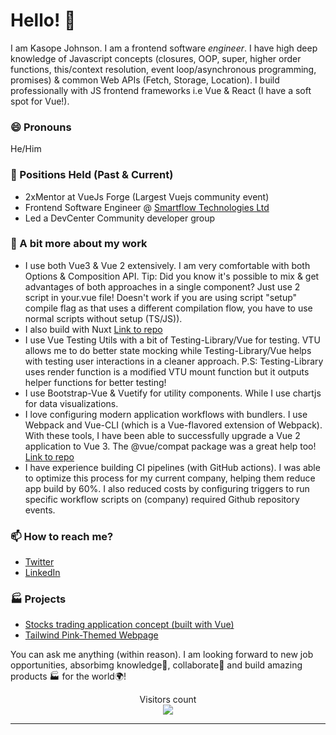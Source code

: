 # Hello! 👋

I am Kasope Johnson. I am a frontend software _engineer_. I have high deep knowledge of Javascript concepts (closures, OOP, super, higher order functions, this/context resolution, event loop/asynchronous programming, promises) & common Web APIs (Fetch, Storage, Location). I build professionally with JS frontend frameworks i.e Vue & React (I have a soft spot for Vue!).

### 😄 Pronouns
He/Him

### 🌱 Positions Held (Past & Current)

- 2xMentor at VueJs Forge (Largest Vuejs community event)
- Frontend Software Engineer @ [Smartflow Technologies Ltd](https://github.com/smartflowtech-ssbu/) 
- Led a DevCenter Community developer group

### 🌱 A bit more about my work

- I use both Vue3 & Vue 2 extensively. I am very comfortable with both Options & Composition API. Tip: Did you know it's possible to mix & get advantages of both approaches in a single component? Just use 2 script in your.vue file! Doesn't work if you are using script "setup" compile flag as that uses a different compilation flow, you have to use normal scripts without setup (TS/JS)).
- I also build with Nuxt [Link to repo](https://github.com/Kasopej/Nuxt-Ecommerce)
- I use Vue Testing Utils with a bit of Testing-Library/Vue for testing. VTU allows me to do better state mocking while Testing-Library/Vue helps with testing user interactions in a cleaner approach. P.S: Testing-Library uses render function is a modified VTU mount function but it outputs helper functions for better testing!
- I use Bootstrap-Vue & Vuetify for utility components. While I use chartjs for data visualizations.
- I love configuring modern application workflows with bundlers. I use Webpack and Vue-CLI (which is a Vue-flavored extension of Webpack). With these tools, I have been able to successfully upgrade a Vue 2 application to Vue 3. The @vue/compat package was a great help too! [Link to repo](https://github.com/Kasopej/Vue-Organizer-App---Clone)
- I have experience building CI pipelines (with GitHub actions). I was able to optimize this process for my current company, helping them reduce app build by 60%. I also reduced costs by configuring triggers to run specific workflow scripts on (company) required Github repository events.


### 📫 How to reach me?
- [Twitter](https://twitter.com/strongunsullied) 
- [LinkedIn](https://www.linkedin.com/in/kasopejohnson) 

### 🏭 Projects
- [Stocks trading application concept (built with Vue)](https://vuejs-stocks.netlify.app/) 
- [Tailwind Pink-Themed Webpage](https://tailwind-pink-theme.netlify.app/)

You can ask me anything (within reason). I am looking forward to new job opportunities, absorbimg knowledge🧠, collaborate🤝 and build amazing products 🏭 for the world🌍!


<p align="center"> 
  Visitors count<br>
  <img src="https://profile-counter.glitch.me/kasopej/count.svg" />
</p>


***
<!---
Kasopej/Kasopej is a ✨ special ✨ repository because its `README.md` (this file) appears on your GitHub profile.
You can click the Preview link to take a look at your changes.
--->
